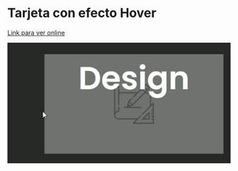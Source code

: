 # Tarjeta con efecto Hover


[Link para ver online](https://sebagnh.github.io/card-hover-effect-v3/ "Click para ir al sitio")


![Muestra](./img/muestra-card-hover.gif "Muestra")